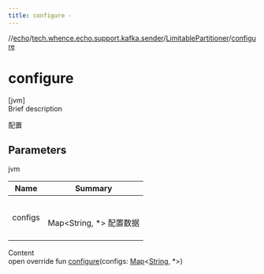 ```yaml
---
title: configure -
---
```

//[echo](../../index.md)/[tech.whence.echo.support.kafka.sender](../index.md)/[LimitablePartitioner](index.md)/[configure](configure.md)



# configure  
[jvm]  
Brief description  


配置



## Parameters  
  
jvm  
  
|  Name|  Summary| 
|---|---|
| configs| <br><br>Map<String, *> 配置数据<br><br>
  
  
Content  
open override fun [configure](configure.md)(configs: [Map](https://kotlinlang.org/api/latest/jvm/stdlib/kotlin.collections/-map/index.html)<[String](https://kotlinlang.org/api/latest/jvm/stdlib/kotlin/-string/index.html), *>)  




